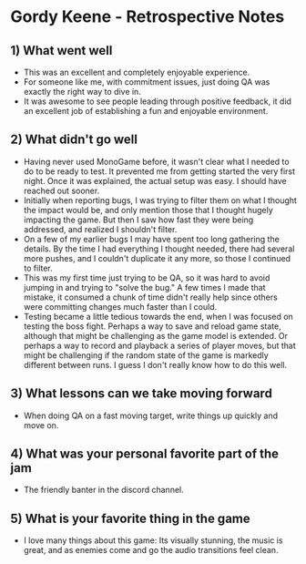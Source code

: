# Gordy Keene - Retrospective Notes

## 1) What went well

- This was an excellent and completely enjoyable experience.
- For someone like me, with commitment issues, just doing QA was exactly the right way to dive in.
- It was awesome to see people leading through positive feedback, it did an excellent job of establishing a fun and enjoyable environment.

## 2) What didn't go well

- Having never used MonoGame before, it wasn't clear what I needed to do to be ready to test. It prevented me from getting started the very first night. Once it was explained, the actual setup was easy. I should have reached out sooner.
- Initially when reporting bugs, I was trying to filter them on what I thought the impact would be, and only mention those that I thought hugely impacting the game. But then I saw how fast they were being addressed, and realized I shouldn't filter. 
- On a few of my earlier bugs I may have spent too long gathering the details. By the time I had everything I thought needed, there had several more pushes, and I couldn't duplicate it any more, so those I continued to filter.
- This was my first time just trying to be QA, so it was hard to avoid jumping in and trying to "solve the bug." A few times I made that mistake, it consumed a chunk of time didn't really help since others were committing changes much faster than I could.
- Testing became a little tedious towards the end, when I was focused on testing the boss fight. Perhaps a way to save and reload game state, although that might be challenging as the game model is extended. Or perhaps a way to record and playback a series of player moves, but that might be challenging if the random state of the game is markedly different between runs. I guess I don't really know how to do this well.

## 3) What lessons can we take moving forward

- When doing QA on a fast moving target, write things up quickly and move on.

## 4) What was your personal favorite part of the jam

- The friendly banter in the discord channel.

## 5) What is your favorite thing in the game

- I love many things about this game: Its visually stunning, the music is great, and as enemies come and go the audio transitions feel clean.
